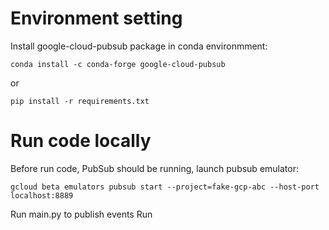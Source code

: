# Environment setting
Install google-cloud-pubsub package in conda environmment:
```
conda install -c conda-forge google-cloud-pubsub
```
or 
```
pip install -r requirements.txt
```

# Run code locally
Before run code, PubSub should be running, launch pubsub emulator:
```
gcloud beta emulators pubsub start --project=fake-gcp-abc --host-port localhost:8889
```
Run main.py to publish events
Run